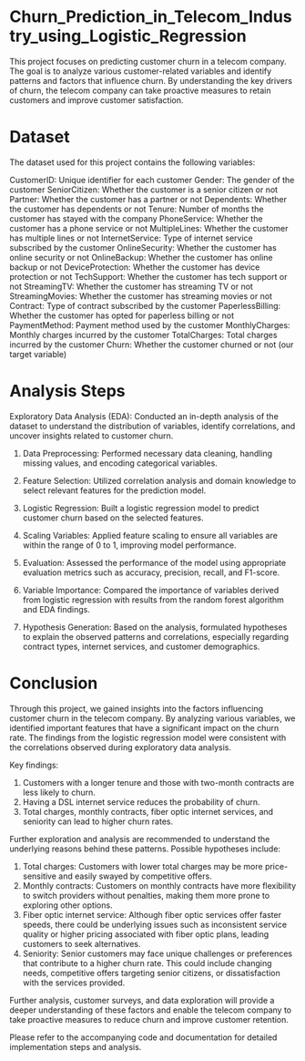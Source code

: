 # Churn_Prediction_in_Telecom_Industry_using_Logistic_Regression

This project focuses on predicting customer churn in a telecom company. The goal is to analyze various customer-related variables and identify patterns and factors that influence churn. By understanding the key drivers of churn, the telecom company can take proactive measures to retain customers and improve customer satisfaction.

# Dataset
The dataset used for this project contains the following variables:

CustomerID: Unique identifier for each customer
Gender: The gender of the customer
SeniorCitizen: Whether the customer is a senior citizen or not
Partner: Whether the customer has a partner or not
Dependents: Whether the customer has dependents or not
Tenure: Number of months the customer has stayed with the company
PhoneService: Whether the customer has a phone service or not
MultipleLines: Whether the customer has multiple lines or not
InternetService: Type of internet service subscribed by the customer
OnlineSecurity: Whether the customer has online security or not
OnlineBackup: Whether the customer has online backup or not
DeviceProtection: Whether the customer has device protection or not
TechSupport: Whether the customer has tech support or not
StreamingTV: Whether the customer has streaming TV or not
StreamingMovies: Whether the customer has streaming movies or not
Contract: Type of contract subscribed by the customer
PaperlessBilling: Whether the customer has opted for paperless billing or not
PaymentMethod: Payment method used by the customer
MonthlyCharges: Monthly charges incurred by the customer
TotalCharges: Total charges incurred by the customer
Churn: Whether the customer churned or not (our target variable)

# Analysis Steps
Exploratory Data Analysis (EDA): Conducted an in-depth analysis of the dataset to understand the distribution of variables, identify correlations, and uncover insights related to customer churn.

1. Data Preprocessing: Performed necessary data cleaning, handling missing values, and encoding categorical variables.

2. Feature Selection: Utilized correlation analysis and domain knowledge to select relevant features for the prediction model.

3. Logistic Regression: Built a logistic regression model to predict customer churn based on the selected features.

4. Scaling Variables: Applied feature scaling to ensure all variables are within the range of 0 to 1, improving model performance.

5. Evaluation: Assessed the performance of the model using appropriate evaluation metrics such as accuracy, precision, recall, and F1-score.

6. Variable Importance: Compared the importance of variables derived from logistic regression with results from the random forest algorithm and EDA findings.

7. Hypothesis Generation: Based on the analysis, formulated hypotheses to explain the observed patterns and correlations, especially regarding contract types, internet services, and customer demographics.

# Conclusion
Through this project, we gained insights into the factors influencing customer churn in the telecom company. By analyzing various variables, we identified important features that have a significant impact on the churn rate. The findings from the logistic regression model were consistent with the correlations observed during exploratory data analysis.

Key findings:

1. Customers with a longer tenure and those with two-month contracts are less likely to churn.
2. Having a DSL internet service reduces the probability of churn.
3. Total charges, monthly contracts, fiber optic internet services, and seniority can lead to higher churn rates.

Further exploration and analysis are recommended to understand the underlying reasons behind these patterns. Possible hypotheses include:

1. Total charges: Customers with lower total charges may be more price-sensitive and easily swayed by competitive offers.
2. Monthly contracts: Customers on monthly contracts have more flexibility to switch providers without penalties, making them more prone to exploring other options.
3. Fiber optic internet service: Although fiber optic services offer faster speeds, there could be underlying issues such as inconsistent service quality or higher pricing associated with fiber optic plans, leading customers to seek alternatives.
4. Seniority: Senior customers may face unique challenges or preferences that contribute to a higher churn rate. This could include changing needs, competitive offers targeting senior citizens, or dissatisfaction with the services provided.

Further analysis, customer surveys, and data exploration will provide a deeper understanding of these factors and enable the telecom company to take proactive measures to reduce churn and improve customer retention.

Please refer to the accompanying code and documentation for detailed implementation steps and analysis.
